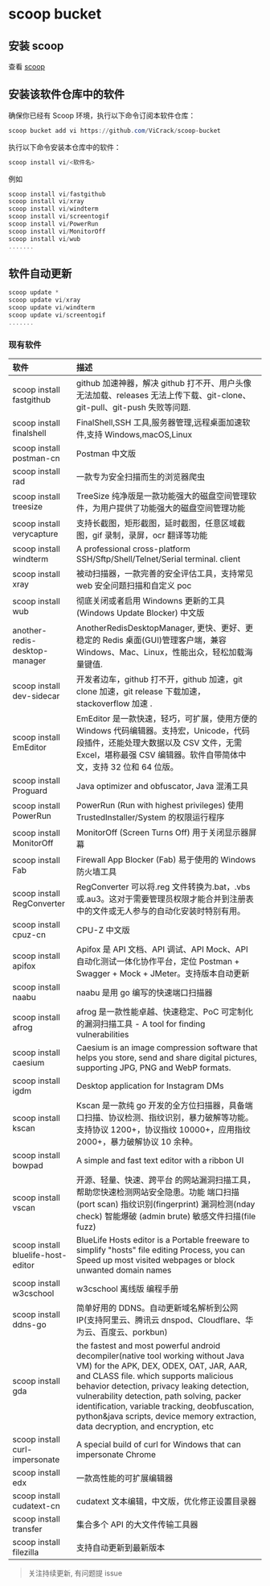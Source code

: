# scoop bucket

## 安装 scoop

查看 [scoop](https://github.com/ScoopInstaller/Scoop)

## 安装该软件仓库中的软件

确保你已经有 Scoop 环境，执行以下命令订阅本软件仓库：

```powershell
scoop bucket add vi https://github.com/ViCrack/scoop-bucket
```

执行以下命令安装本仓库中的软件：

```powershell
scoop install vi/<软件名>
```

例如

```powershell
scoop install vi/fastgithub
scoop install vi/xray
scoop install vi/windterm
scoop install vi/screentogif
scoop install vi/PowerRun
scoop install vi/MonitorOff
scoop install vi/wub
.......
```

## 软件自动更新

```powershell
scoop update *
scoop update vi/xray
scoop update vi/windterm
scoop update vi/screentogif
.......
```

### 现有软件

| 软件                               | 描述                                                                                                                                                                                                                                                                                                                                                                                                     |
| :--------------------------------- | :------------------------------------------------------------------------------------------------------------------------------------------------------------------------------------------------------------------------------------------------------------------------------------------------------------------------------------------------------------------------------------------------------- |
| scoop install fastgithub           | github 加速神器，解决 github 打不开、用户头像无法加载、releases 无法上传下载、git-clone、git-pull、git-push 失败等问题.                                                                                                                                                                                                                                                                                  |
| scoop install finalshell           | FinalShell,SSH 工具,服务器管理,远程桌面加速软件,支持 Windows,macOS,Linux                                                                                                                                                                                                                                                                                                                                 |
| scoop install postman-cn           | Postman 中文版                                                                                                                                                                                                                                                                                                                                                                                           |
| scoop install rad                  | 一款专为安全扫描而生的浏览器爬虫                                                                                                                                                                                                                                                                                                                                                                         |
| scoop install treesize             | TreeSize 纯净版是一款功能强大的磁盘空间管理软件，为用户提供了功能强大的磁盘空间管理功能                                                                                                                                                                                                                                                                                                                  |
| scoop install verycapture          | 支持长截图，矩形截图，延时截图，任意区域截图，gif 录制，录屏，ocr 翻译等功能                                                                                                                                                                                                                                                                                                                             |
| scoop install windterm             | A professional cross-platform SSH/Sftp/Shell/Telnet/Serial terminal. client                                                                                                                                                                                                                                                                                                                              |
| scoop install xray                 | 被动扫描器，一款完善的安全评估工具，支持常见 web 安全问题扫描和自定义 poc                                                                                                                                                                                                                                                                                                                                |
| scoop install wub                  | 彻底关闭或者启用 Windowns 更新的工具(Windows Update Blocker) 中文版                                                                                                                                                                                                                                                                                                                                      |
| another-redis-desktop-manager      | AnotherRedisDesktopManager, 更快、更好、更稳定的 Redis 桌面(GUI)管理客户端，兼容 Windows、Mac、Linux，性能出众，轻松加载海量键值.                                                                                                                                                                                                                                                                        |
| scoop install dev-sidecar          | 开发者边车，github 打不开，github 加速，git clone 加速，git release 下载加速，stackoverflow 加速 .                                                                                                                                                                                                                                                                                                       |
| scoop install EmEditor             | EmEditor 是一款快速，轻巧，可扩展，使用方便的 Windows 代码编辑器。支持宏，Unicode，代码段插件，还能处理大数据以及 CSV 文件，无需 Excel，堪称最强 CSV 编辑器。软件自带简体中文，支持 32 位和 64 位版。                                                                                                                                                                                                    |
| scoop install Proguard             | Java optimizer and obfuscator, Java 混淆工具                                                                                                                                                                                                                                                                                                                                                             |
| scoop install PowerRun             | PowerRun (Run with highest privileges) 使用 TrustedInstaller/System 的权限运行程序                                                                                                                                                                                                                                                                                                                       |
| scoop install MonitorOff           | MonitorOff (Screen Turns Off) 用于关闭显示器屏幕                                                                                                                                                                                                                                                                                                                                                         |
| scoop install Fab                  | Firewall App Blocker (Fab) 易于使用的 Windows 防火墙工具                                                                                                                                                                                                                                                                                                                                                 |
| scoop install RegConverter         | RegConverter 可以将.reg 文件转换为.bat，.vbs 或.au3。这对于需要管理员权限才能合并到注册表中的文件或无人参与的自动化安装时特别有用。                                                                                                                                                                                                                                                                      |
| scoop install cpuz-cn              | CPU-Z 中文版                                                                                                                                                                                                                                                                                                                                                                                             |
| scoop install apifox               | Apifox 是 API 文档、API 调试、API Mock、API 自动化测试一体化协作平台，定位 Postman + Swagger + Mock + JMeter。支持版本自动更新                                                                                                                                                                                                                                                                           |
| scoop install naabu                | naabu 是用 go 编写的快速端口扫描器                                                                                                                                                                                                                                                                                                                                                                       |
| scoop install afrog                | afrog 是一款性能卓越、快速稳定、PoC 可定制化的漏洞扫描工具 - A tool for finding vulnerabilities                                                                                                                                                                                                                                                                                                          |
| scoop install caesium              | Caesium is an image compression software that helps you store, send and share digital pictures, supporting JPG, PNG and WebP formats.                                                                                                                                                                                                                                                                    |
| scoop install igdm                 | Desktop application for Instagram DMs                                                                                                                                                                                                                                                                                                                                                                    |
| scoop install kscan                | Kscan 是一款纯 go 开发的全方位扫描器，具备端口扫描、协议检测、指纹识别，暴力破解等功能。支持协议 1200+，协议指纹 10000+，应用指纹 2000+，暴力破解协议 10 余种。                                                                                                                                                                                                                                          |
| scoop install bowpad               | A simple and fast text editor with a ribbon UI                                                                                                                                                                                                                                                                                                                                                           |
| scoop install vscan                | 开源、轻量、快速、跨平台 的网站漏洞扫描工具，帮助您快速检测网站安全隐患。功能 端口扫描(port scan) 指纹识别(fingerprint) 漏洞检测(nday check) 智能爆破 (admin brute) 敏感文件扫描(file fuzz)                                                                                                                                                                                                              |
| scoop install bluelife-host-editor | BlueLife Hosts editor is a Portable freeware to simplify \"hosts\" file editing Process, you can Speed up most visited webpages or block unwanted domain names                                                                                                                                                                                                                                           |
| scoop install w3cschool            | w3cschool 离线版 编程手册                                                                                                                                                                                                                                                                                                                                                                                |
| scoop install ddns-go              | 简单好用的 DDNS。自动更新域名解析到公网 IP(支持阿里云、腾讯云 dnspod、Cloudflare、华为云、百度云、porkbun)                                                                                                                                                                                                                                                                                               |
| scoop install gda                  | the fastest and most powerful android decompiler(native tool working without Java VM) for the APK, DEX, ODEX, OAT, JAR, AAR, and CLASS file. which supports malicious behavior detection, privacy leaking detection, vulnerability detection, path solving, packer identification, variable tracking, deobfuscation, python&java scripts, device memory extraction, data decryption, and encryption, etc |
| scoop install curl-impersonate     | A special build of curl for Windows that can impersonate Chrome                                                                                                                                                                                                                                                                                                                                          |
| scoop install edx                  | 一款高性能的可扩展编辑器                                                                                                                                                                                                                                                                                                                                                                                 |
| scoop install cudatext-cn          | cudatext 文本编辑，中文版，优化修正设置目录器                                                                                                                                                                                                                                                                                                                                                            |
| scoop install transfer             | 集合多个 API 的大文件传输工具器                                                                                                                                                                                                                                                                                                                                                                          |
| scoop install filezilla            | 支持自动更新到最新版本                                                                                                                                                                                                                                                                                                                                                                                   |

> 关注持续更新, 有问题提 issue
